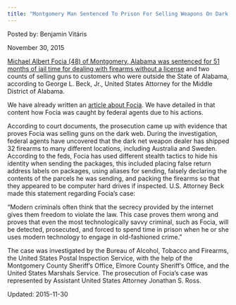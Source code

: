 ```yaml
---
title: "Montgomery Man Sentenced To Prison For Selling Weapons On Dark Net"
---
```


Posted by: Benjamin Vitáris 

<span>November 30, 2015</span>



    
<p><a href="http://www.justice.gov/usao-mdal/pr/montgomery-man-sentenced-selling-firearms-dark-web">Michael Albert Focia (48) of Montgomery, Alabama was sentenced for 51 months of jail time for dealing with firearms without a license</a> and two counts of selling guns to customers who were outside the State of Alabama, according to George L. Beck, Jr., United States Attorney for the Middle District of Alabama.</p>
<p>We have already written an <a href="/2015/07/09/montgomery-man-convicted-after-tracing-with-fingerprints-on-the-package/">article about Focia</a>. We have detailed in that content how Focia was caught by federal agents due to his actions.</p>
<p>According to court documents, the prosecution came up with evidence that proves Focia was selling guns on the dark web. During the investigation, federal agents have uncovered that the dark net weapon dealer has shipped 32 firearms to many different locations, including Australia and Sweden. According to the feds, Focia has used different stealth tactics to hide his identity when sending the packages, this included placing false return address labels on packages, using aliases for sending, falsely declaring the contents of the parcels he was sending, and packing the firearms so that they appeared to be computer hard drives if inspected. U.S. Attorney Beck made this statement regarding Focia’s case:</p>
<p>“Modern criminals often think that the secrecy provided by the internet gives them freedom to violate the law. This case proves them wrong and proves that even the most technologically savvy criminal, such as Focia, will be detected, prosecuted, and forced to spend time in prison when he or she uses modern technology to engage in old-fashioned crime.”</p>
<p>The case was investigated by the Bureau of Alcohol, Tobacco and Firearms, the United States Postal Inspection Service, with the help of the Montgomery County Sheriff’s Office, Elmore County Sheriff’s Office, and the United States Marshals Service. The prosecution of Focia’s case was represented by Assistant United States Attorney Jonathan S. Ross.</p>

Updated: 2015-11-30

    
